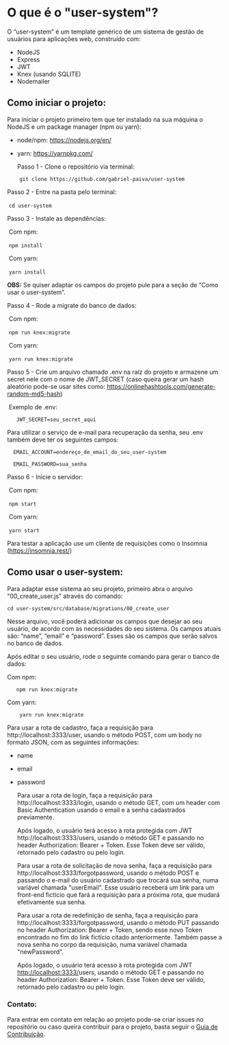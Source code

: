 # O que é o "user-system"?

  O “user-system” é um template genérico de um sistema de gestão de usuários para aplicações web, construído com: 

- NodeJS
- Express
- JWT 
- Knex (usando SQLITE)
- Nodemailer


## Como iniciar o projeto:

  Para iniciar o projeto primeiro tem que ter instalado na sua máquina o NodeJS e um package manager (npm ou yarn):

- node/npm: https://nodejs.org/en/

- yarn: https://yarnpkg.com/



  Passo 1 - Clone o repositório via terminal:

`    git clone https://github.com/gabriel-paiva/user-system`

  Passo 2 - Entre na pasta pelo terminal:

​    `cd user-system`

  Passo 3 - Instale as dependências:

​    Com npm:

​      	`npm install`

​	Com yarn:

​		`yarn install`

  **OBS:** Se quiser adaptar os campos do projeto pule para a seção de “Como usar o user-system”.

Passo 4 - Rode a migrate do banco de dados:

​    Com npm:

​      `npm run knex:migrate`

​    Com yarn:

​      `yarn run knex:migrate`

  Passo 5 - Crie um arquivo chamado .env na raíz do projeto e armazene um secret nele com o nome de JWT_SECRET (caso queira gerar um hash aleatório pode-se usar sites como: https://onlinehashtools.com/generate-random-md5-hash) 

​    Exemplo de .env:

 `   JWT_SECRET=seu_secret_aqui`

  Para utilizar o serviço de e-mail para recuperação da senha, seu .env também deve ter os seguintes campos:

  ``` 
    EMAIL_ACCOUNT=endereço_de_email_do_seu_user-system

    EMAIL_PASSWORD=sua_senha
  ```

  Passo 6 - Inicie o servidor:

​    Com npm:

​      `npm start`

​    Com yarn:

​      `yarn start`

  Para testar a aplicação use um cliente de requisições como o Insomnia (https://insomnia.rest/)



## Como usar o user-system:

  Para adaptar esse sistema ao seu projeto, primeiro abra o arquivo “00_create_user.js” através do comando:

  `cd user-system/src/database/migrations/00_create_user`

  Nesse arquivo, você poderá adicionar os campos que desejar ao seu usuário, de acordo com as necessidades do seu sistema. Os campos atuais são: “name”, “email” e “password”. Esses são os campos que serão salvos no banco de dados.

  Após editar o seu usuário, rode o seguinte comando para gerar o banco de dados:

  Com npm:

 `   npm run knex:migrate`

  Com yarn:

`    yarn run knex:migrate`



  Para usar a rota de cadastro, faça a requisição para http://localhost:3333/user, usando o método POST, com um body no formato JSON, com as seguintes informações:

- name
- email
- password

  Para usar a rota de login, faça a requisição para http://localhost:3333/login, usando o método GET, com um header com Basic Authentication usando o email e a senha cadastrados previamente.

  Após logado, o usuário terá acesso à rota protegida com JWT http://localhost:3333/users, usando o método GET e passando no header Authorization: Bearer + Token. Esse Token deve ser válido, retornado pelo cadastro ou pelo login.

  Para usar a rota de solicitação de nova senha, faça a requisição para http://localhost:3333/forgotpassword, usando o método POST e passando o e-mail do usuário cadastrado que trocará sua senha, numa variável chamada "userEmail". Esse usuário receberá um link para um front-end fictício que fará a requisição para a próxima rota, que mudará efetivamente sua senha.

  Para usar a rota de redefinição de senha, faça a requisição para http://localhost:3333/forgotpassword, usando o método PUT passando no header Authorization: Bearer + Token, sendo esse novo Token encontrado no fim do link fictício citado anteriormente. Também passe a nova senha no corpo da requisição, numa variável chamada "newPassword".

  Após logado, o usuário terá acesso à rota protegida com JWT [http://localhost:3333/](http://localhost:3333/login)users, usando o método GET e passando no header Authorization: Bearer + Token. Esse Token deve ser válido, retornado pelo cadastro ou pelo login.


### Contato:

Para entrar em contato em relação ao projeto pode-se criar issues no repositório ou caso queira contribuir para o projeto, basta seguir o [Guia de Contribuição](./CONTRIBUTING.md).